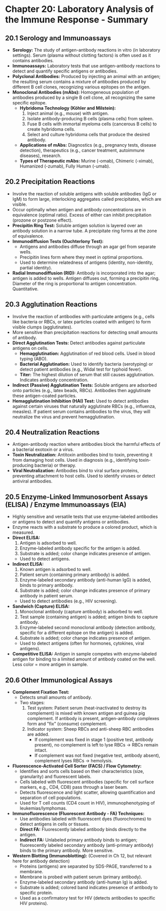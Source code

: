 # Chapter 20: Laboratory Analysis of the Immune Response - Summary

## 20.1 Serology and Immunoassays
*   **Serology:** The study of antigen-antibody reactions in vitro (in laboratory settings). Serum (plasma without clotting factors) is often used as it contains antibodies.
*   **Immunoassays:** Laboratory tests that use antigen-antibody reactions to detect and quantify specific antigens or antibodies.
*   **Polyclonal Antibodies:** Produced by injecting an animal with an antigen; the resulting serum contains a mixture of antibodies produced by different B cell clones, recognizing various epitopes on the antigen.
*   **Monoclonal Antibodies (mAbs):** Homogeneous population of antibodies produced by a single B cell clone, all recognizing the same specific epitope.
    *   **Hybridoma Technology (Köhler and Milstein):**
        1.  Inject animal (e.g., mouse) with antigen.
        2.  Isolate antibody-producing B cells (plasma cells) from spleen.
        3.  Fuse B cells with immortal myeloma cells (cancerous B cells) to create hybridoma cells.
        4.  Select and culture hybridoma cells that produce the desired antibody.
    *   **Applications of mAbs:** Diagnostics (e.g., pregnancy tests, disease detection), therapeutics (e.g., cancer treatment, autoimmune diseases), research.
    *   **Types of Therapeutic mAbs:** Murine (-omab), Chimeric (-ximab), Humanized (-zumab), Fully Human (-umab).

## 20.2 Precipitation Reactions
*   Involve the reaction of soluble antigens with soluble antibodies (IgG or IgM) to form large, interlocking aggregates called precipitates, which are visible.
*   Occur optimally when antigen and antibody concentrations are in equivalence (optimal ratio). Excess of either can inhibit precipitation (prozone or postzone effect).
*   **Precipitin Ring Test:** Soluble antigen solution is layered over an antibody solution in a narrow tube. A precipitate ring forms at the zone of equivalence.
*   **Immunodiffusion Tests (Ouchterlony Test):**
    *   Antigens and antibodies diffuse through an agar gel from separate wells.
    *   Precipitin lines form where they meet in optimal proportions.
    *   Used to determine relatedness of antigens (identity, non-identity, partial identity).
*   **Radial Immunodiffusion (RID):** Antibody is incorporated into the agar; antigen is added to wells. Antigen diffuses out, forming a precipitin ring. Diameter of the ring is proportional to antigen concentration. Quantitative.

## 20.3 Agglutination Reactions
*   Involve the reaction of antibodies with particulate antigens (e.g., cells like bacteria or RBCs, or latex particles coated with antigen) to form visible clumps (agglutinates).
*   More sensitive than precipitation reactions for detecting small amounts of antibody.
*   **Direct Agglutination Tests:** Detect antibodies against particulate antigens on cells.
    *   **Hemagglutination:** Agglutination of red blood cells. Used in blood typing (ABO).
    *   **Bacterial Agglutination:** Used to identify bacteria (serotyping) or detect patient antibodies (e.g., Widal test for typhoid fever).
    *   **Titer:** The highest dilution of serum that still causes agglutination. Indicates antibody concentration.
*   **Indirect (Passive) Agglutination Tests:** Soluble antigens are adsorbed onto particles (e.g., latex beads, RBCs). Antibodies then agglutinate these antigen-coated particles.
*   **Hemagglutination Inhibition (HAI) Test:** Used to detect antibodies against certain viruses that naturally agglutinate RBCs (e.g., influenza, measles). If patient serum contains antibodies to the virus, they will neutralize the virus and prevent hemagglutination.

## 20.4 Neutralization Reactions
*   Antigen-antibody reaction where antibodies block the harmful effects of a bacterial exotoxin or a virus.
*   **Toxin Neutralization:** Antitoxin antibodies bind to toxin, preventing it from damaging host cells. Used in diagnosis (e.g., identifying toxin-producing bacteria) or therapy.
*   **Viral Neutralization:** Antibodies bind to viral surface proteins, preventing attachment to host cells. Used to identify viruses or detect antiviral antibodies.

## 20.5 Enzyme-Linked Immunosorbent Assays (ELISA) / Enzyme Immunoassays (EIA)
*   Highly sensitive and versatile tests that use enzyme-labeled antibodies or antigens to detect and quantify antigens or antibodies.
*   Enzyme reacts with a substrate to produce a colored product, which is measured.
*   **Direct ELISA:**
    1.  Antigen is adsorbed to well.
    2.  Enzyme-labeled antibody specific for the antigen is added.
    3.  Substrate is added; color change indicates presence of antigen.
    *   Used to detect antigens.
*   **Indirect ELISA:**
    1.  Known antigen is adsorbed to well.
    2.  Patient serum (containing primary antibody) is added.
    3.  Enzyme-labeled secondary antibody (anti-human IgG) is added, binds to primary antibody.
    4.  Substrate is added; color change indicates presence of primary antibody in patient serum.
    *   Used to detect antibodies (e.g., HIV screening).
*   **Sandwich (Capture) ELISA:**
    1.  Monoclonal antibody (capture antibody) is adsorbed to well.
    2.  Test sample (containing antigen) is added; antigen binds to capture antibody.
    3.  Enzyme-labeled second monoclonal antibody (detection antibody, specific for a different epitope on the antigen) is added.
    4.  Substrate is added; color change indicates presence of antigen.
    *   Used to detect antigens (often for hormones, cytokines, viral antigens).
*   **Competitive ELISA:** Antigen in sample competes with enzyme-labeled antigen for binding to a limited amount of antibody coated on the well. Less color = more antigen in sample.

## 20.6 Other Immunological Assays
*   **Complement Fixation Test:**
    *   Detects small amounts of antibody.
    *   Two stages:
        1.  Test system: Patient serum (heat-inactivated to destroy its complement) is mixed with known antigen and guinea pig complement. If antibody is present, antigen-antibody complexes form and "fix" (consume) complement.
        2.  Indicator system: Sheep RBCs and anti-sheep RBC antibodies are added.
            *   If complement was fixed in stage 1 (positive test, antibody present), no complement is left to lyse RBCs -> RBCs remain intact.
            *   If complement was not fixed (negative test, antibody absent), complement lyses RBCs -> hemolysis.
*   **Fluorescence-Activated Cell Sorter (FACS) / Flow Cytometry:**
    *   Identifies and sorts cells based on their characteristics (size, granularity) and fluorescent labels.
    *   Cells labeled with fluorescent antibodies (specific for cell surface markers, e.g., CD4, CD8) pass through a laser beam.
    *   Detects fluorescence and light scatter, allowing quantification and separation of cell populations.
    *   Used for T cell counts (CD4 count in HIV), immunophenotyping of leukemias/lymphomas.
*   **Immunofluorescence (Fluorescent Antibody - FA) Techniques:**
    *   Use antibodies labeled with fluorescent dyes (fluorochromes) to detect antigens in cells or tissues.
    *   **Direct FA:** Fluorescently labeled antibody binds directly to the antigen.
    *   **Indirect FA:** Unlabeled primary antibody binds to antigen; fluorescently labeled secondary antibody (anti-primary antibody) binds to the primary antibody. More sensitive.
*   **Western Blotting (Immunoblotting):** (Covered in Ch 12, but relevant here for antibody detection)
    *   Proteins (antigens) are separated by SDS-PAGE, transferred to a membrane.
    *   Membrane is probed with patient serum (primary antibody).
    *   Enzyme-labeled secondary antibody (anti-human Ig) is added.
    *   Substrate is added; colored band indicates presence of antibody to specific protein.
    *   Used as a confirmatory test for HIV (detects antibodies to specific HIV proteins).
